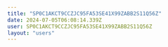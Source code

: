 ```yaml
---
title: "SP0C1AKCT9CCZJC95FA53SE41X99ZABB2S11Q56Z"
date: 2024-07-05T06:08:14.339Z
user: SP0C1AKCT9CCZJC95FA53SE41X99ZABB2S11Q56Z
layout: "users"
---
```

    